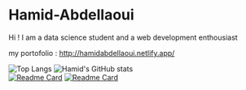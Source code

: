 # Hamid-Abdellaoui
Hi !  I am a data science student and a web development enthousiast



my portofolio :
http://hamidabdellaoui.netlify.app/

![Top Langs](https://github-readme-stats.vercel.app/api/top-langs/?username=Hamid-abdellaoui&layout=compact&theme=highcontrast&langs_count=10) 
![Hamid's GitHub stats](https://github-readme-stats.vercel.app/api?username=Hamid-Abdellaoui&show_icons=true&theme=highcontrast) <br>
[![Readme Card](https://github-readme-stats.vercel.app/api/pin/?username=Hamid-Abdellaoui&repo=Crop-yield-prediction&theme=highcontrast)](https://github.com/Hamid-abdellaoui/Crop-yield-prediction)
[![Readme Card](https://github-readme-stats.vercel.app/api/pin/?username=Hamid-Abdellaoui&repo=python-GUI-with-Tkinter-and-Postgresql&theme=highcontrast)](https://github.com/Hamid-abdellaoui/python-GUI-with-Tkinter-and-Postgresql)

